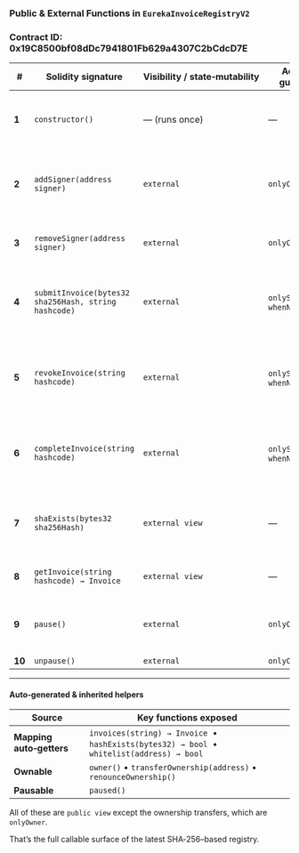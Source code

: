 ### Public & External Functions in **`EurekaInvoiceRegistryV2`**

### Contract ID: 0x19C8500bf08dDc7941801Fb629a4307C2bCdcD7E

| # | Solidity signature | Visibility / state‑mutability | Access guard(s) | What it does |
|---|-------------------|--------------------------------|-----------------|--------------|
| **1** | `constructor()` | — (runs once) | — | Deploys the contract and sets the deployer as the **owner** (`Ownable`). |
| **2** | `addSigner(address signer)` | `external` | `onlyOwner` | Adds an address to the **whitelist** so it can submit / manage invoices. Emits `SignerAdded`. |
| **3** | `removeSigner(address signer)` | `external` | `onlyOwner` | Removes an address from the whitelist. Emits `SignerRemoved`. |
| **4** | `submitInvoice(bytes32 sha256Hash, string hashcode)` | `external` | `onlySigner`, `whenNotPaused` | Stores a new invoice (SHA‑256 + `INV‑XXXX‑XXXX`). Fails on duplicate code. Emits `InvoiceSubmitted`. |
| **5** | `revokeInvoice(string hashcode)` | `external` | `onlySigner`, `whenNotPaused` | Marks an invoice as **revoked** (cancelled). Cannot be called after completion. Emits `InvoiceRevoked`. |
| **6** | `completeInvoice(string hashcode)` | `external` | `onlySigner`, `whenNotPaused` | Marks an invoice as **completed** (paid). Cannot be called if revoked. Emits `InvoiceCompleted`. |
| **7** | `shaExists(bytes32 sha256Hash)` | `external view` | — | Returns **`true`/`false`** if a given SHA‑256 hash is already stored (`hashExists`). |
| **8** | `getInvoice(string hashcode) → Invoice` | `external view` | — | Fetches the full `Invoice` struct by its human code. |
| **9** | `pause()` | `external` | `onlyOwner` | Activates the global **pause** (blocks functions with `whenNotPaused`). |
| **10** | `unpause()` | `external` | `onlyOwner` | Lifts the pause. |

---

#### Auto‑generated & inherited helpers

| Source | Key functions exposed |
|--------|----------------------|
| **Mapping auto‑getters** | `invoices(string) → Invoice` &nbsp;•&nbsp; `hashExists(bytes32) → bool` &nbsp;•&nbsp; `whitelist(address) → bool` |
| **Ownable** | `owner()` • `transferOwnership(address)` • `renounceOwnership()` |
| **Pausable** | `paused()` |

All of these are `public view` except the ownership transfers, which are `onlyOwner`.

That’s the full callable surface of the latest SHA‑256–based registry.